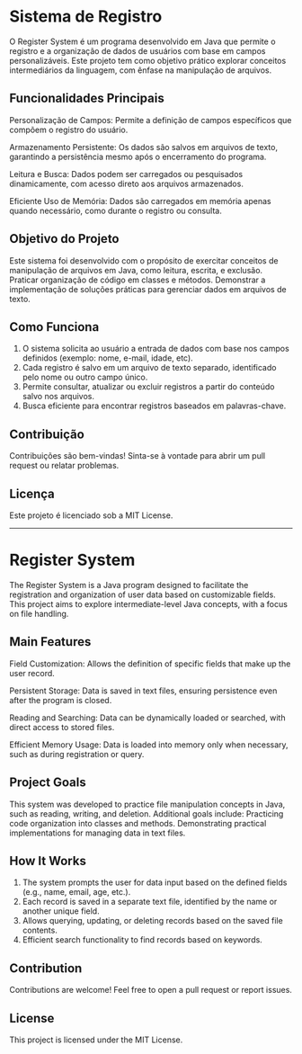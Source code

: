 # Sistema de Registro

O Register System é um programa desenvolvido em Java que permite o registro e a organização de dados de usuários com base em campos personalizáveis. Este projeto tem como objetivo prático explorar conceitos intermediários da linguagem, com ênfase na manipulação de arquivos.

## Funcionalidades Principais

Personalização de Campos: Permite a definição de campos específicos que compõem o registro do usuário.

Armazenamento Persistente: Os dados são salvos em arquivos de texto, garantindo a persistência mesmo após o encerramento do programa.

Leitura e Busca: Dados podem ser carregados ou pesquisados dinamicamente, com acesso direto aos arquivos armazenados.

Eficiente Uso de Memória: Dados são carregados em memória apenas quando necessário, como durante o registro ou consulta.

## Objetivo do Projeto

Este sistema foi desenvolvido com o propósito de exercitar conceitos de manipulação de arquivos em Java, 
como leitura, escrita, e exclusão. Praticar organização de código em classes e métodos.
Demonstrar a implementação de soluções práticas para gerenciar dados em arquivos de texto.

## Como Funciona

1. O sistema solicita ao usuário a entrada de dados com base nos campos definidos (exemplo: nome, e-mail, idade, etc).
2. Cada registro é salvo em um arquivo de texto separado, identificado pelo nome ou outro campo único.
3. Permite consultar, atualizar ou excluir registros a partir do conteúdo salvo nos arquivos.
4. Busca eficiente para encontrar registros baseados em palavras-chave.

## Contribuição

Contribuições são bem-vindas! Sinta-se à vontade para abrir um pull request ou relatar problemas.

## Licença

Este projeto é licenciado sob a MIT License.

---

# Register System

The Register System is a Java program designed to facilitate the registration and organization of user data based on customizable fields. This project aims to explore intermediate-level Java concepts, with a focus on file handling.

## Main Features

Field Customization: Allows the definition of specific fields that make up the user record.

Persistent Storage: Data is saved in text files, ensuring persistence even after the program is closed.

Reading and Searching: Data can be dynamically loaded or searched, with direct access to stored files.

Efficient Memory Usage: Data is loaded into memory only when necessary, such as during registration or query.

## Project Goals

This system was developed to practice file manipulation concepts in Java, such as reading, writing, and deletion. Additional goals include:
Practicing code organization into classes and methods.
Demonstrating practical implementations for managing data in text files.

## How It Works

1. The system prompts the user for data input based on the defined fields (e.g., name, email, age, etc.). 
2. Each record is saved in a separate text file, identified by the name or another unique field. 
3. Allows querying, updating, or deleting records based on the saved file contents. 
4. Efficient search functionality to find records based on keywords.

## Contribution

Contributions are welcome! Feel free to open a pull request or report issues.

## License

This project is licensed under the MIT License.